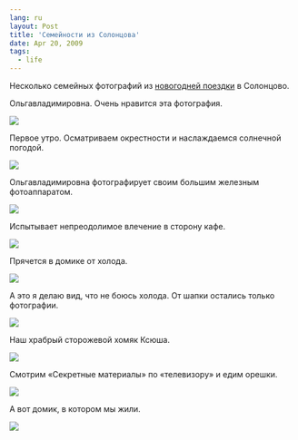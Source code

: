 ```yaml
---
lang: ru
layout: Post
title: 'Семейности из Солонцова'
date: Apr 20, 2009
tags:
  - life
---
```


Несколько семейных фотографий из [новогодней поездки](http://morning.photos/travel/solontsovo "Новый год в Солонцове") в Солонцово.

Ольгавладимировна. Очень нравится эта фотография.

![](photo://2009-01-06_5D_1051_Artem_Sapegin)

<!--more-->

Первое утро. Осматриваем окрестности и наслаждаемся солнечной погодой.

![](/images/blog/2009-01-04-5D-0168-Artem-Sapegin.jpg)

Ольгавладимировна фотографирует своим большим железным фотоаппаратом.

![](photo://2009-01-06_5D_1142_Artem_Sapegin)

Испытывает непреодолимое влечение в сторону кафе.

![](/images/blog/2009-01-06-5D-1087-Artem-Sapegin.jpg)

Прячется в домике от холода.

![](photo://2009-01-08_5D_1602_Artem_Sapegin)

А это я делаю вид, что не боюсь холода. От шапки остались только фотографии.

![](/images/blog/2009-01-04-5D-0192-Olga-Flegontova.jpg)

Наш храбрый сторожевой хомяк Ксюша.

![](/images/blog/2009-01-06-5D-0976-Artem-Sapegin.jpg)

Смотрим «Секретные материалы» по «телевизору» и едим орешки.

![](photo://2009-01-06_5D_0986_Artem_Sapegin)

А вот домик, в котором мы жили.

![](/images/blog/2009-01-05-5D-0870-Artem-Sapegin.jpg)
